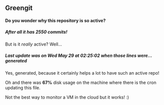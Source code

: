 ## Greengit

#### Do you wonder why this repository is so active?

##### After all it has 2550 commits!

But is it *really* active? Well...

##### Last update was on Wed May 29 at 02:25:02 when those lines were... generated

Yes, generated, because it certainly helps a lot to have such an active repo!

Oh and there was **67%** disk usage on the machine
where there is the cron updating this file.

Not the best way to monitor a VM in the cloud but it works! :)
